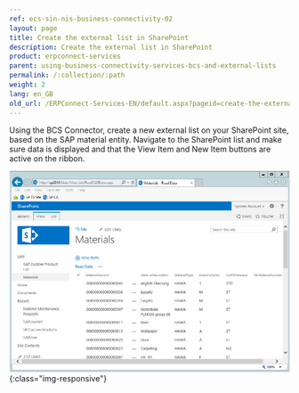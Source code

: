 ```yaml
---
ref: ecs-sin-nis-business-connectivity-02
layout: page
title: Create the external list in SharePoint
description: Create the external list in SharePoint
product: erpconnect-services
parent: using-business-connectivity-services-bcs-and-external-lists
permalink: /:collection/:path
weight: 2
lang: en_GB
old_url: /ERPConnect-Services-EN/default.aspx?pageid=create-the-external-list-in-sharepoint
---
```


Using the BCS Connector, create a new external list on your SharePoint site, based on the SAP material entity. Navigate to the SharePoint list and make sure data is displayed and that the View Item and New Item buttons are active on the ribbon.

![nintex-bcs-external-list](/img/content/nintex-bcs-external-list.png){:class="img-responsive"}
